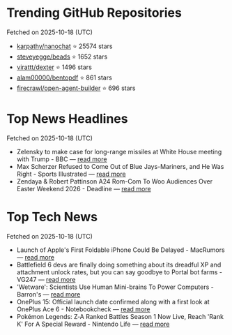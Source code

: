 # Trending GitHub Repositories
Fetched on 2025-10-18 (UTC)

- [karpathy/nanochat](https://github.com/karpathy/nanochat) ⭐ 25574 stars
- [steveyegge/beads](https://github.com/steveyegge/beads) ⭐ 1652 stars
- [virattt/dexter](https://github.com/virattt/dexter) ⭐ 1496 stars
- [alam00000/bentopdf](https://github.com/alam00000/bentopdf) ⭐ 861 stars
- [firecrawl/open-agent-builder](https://github.com/firecrawl/open-agent-builder) ⭐ 696 stars

# Top News Headlines
Fetched on 2025-10-18 (UTC)
- Zelensky to make case for long-range missiles at White House meeting with Trump - BBC — [read more](https://www.bbc.com/news/live/cj6ne4xjg6kt)
- Max Scherzer Refused to Come Out of Blue Jays-Mariners, and He Was Right - Sports Illustrated — [read more](https://www.si.com/mlb/max-scherzer-refused-come-out-blue-jays-mariners)
- Zendaya & Robert Pattinson A24 Rom-Com To Woo Audiences Over Easter Weekend 2026 - Deadline — [read more](http://deadline.com/2025/10/zendaya-robert-pattinson-the-drama-release-date-1236590040/)

# Top Tech News
Fetched on 2025-10-18 (UTC)
- Launch of Apple's First Foldable iPhone Could Be Delayed - MacRumors — [read more](https://www.macrumors.com/2025/10/17/foldable-iphone-could-be-delayed/)
- Battlefield 6 devs are finally doing something about its dreadful XP and attachment unlock rates, but you can say goodbye to Portal bot farms - VG247 — [read more](https://www.vg247.com/battlefield-6-progression-xp-boost-attachment-unlocks-dev-update)
- 'Wetware': Scientists Use Human Mini-brains To Power Computers - Barron's — [read more](https://www.barrons.com/articles/wetware-scientists-use-human-mini-brains-to-power-computers-3c33a55e)
- OnePlus 15: Official launch date confirmed along with a first look at OnePlus Ace 6 - Notebookcheck — [read more](https://www.notebookcheck.net/OnePlus-15-Official-launch-date-confirmed-along-with-a-first-look-at-OnePlus-Ace-6.1140723.0.html)
- Pokémon Legends: Z‑A Ranked Battles Season 1 Now Live, Reach 'Rank K' For A Special Reward - Nintendo Life — [read more](https://www.nintendolife.com/news/2025/10/pokemon-legends-za-ranked-battles-season-1-now-live-reach-rank-k-for-a-special-reward)
